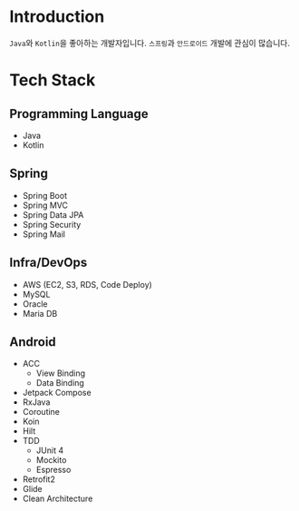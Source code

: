 # Introduction
`Java`와 `Kotlin`을 좋아하는 개발자입니다. `스프링`과 `안드로이드` 개발에 관심이 많습니다.

# Tech Stack

## Programming Language
- Java
- Kotlin
 
## Spring
* Spring Boot
* Spring MVC
* Spring Data JPA
* Spring Security  
* Spring Mail

## Infra/DevOps
* AWS (EC2, S3, RDS, Code Deploy)
* MySQL
* Oracle 
* Maria DB

## Android
- ACC
  - View Binding
  - Data Binding
- Jetpack Compose
- RxJava
- Coroutine
- Koin
- Hilt
- TDD
  - JUnit 4
  - Mockito
  - Espresso
- Retrofit2
- Glide
- Clean Architecture
